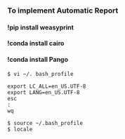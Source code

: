 ### To implement Automatic Report

#### !pip install weasyprint
#### !conda install cairo
#### !conda install Pango
```terminal
$ vi ~/. bash_profile

export LC_ALL=en_US.UTF-8
export LANG=en_US.UTF-8
esc
:
wq

$ source ~/.bash_profile
$ locale
```
